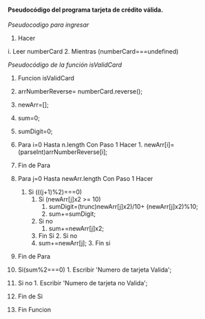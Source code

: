 #### Pseudocódigo del programa tarjeta de crédito válida.
*Pseudocodigo para ingresar*
1. Hacer

  i. Leer numberCard
2. Mientras (numberCard===undefined)

*Pseudocódigo de la función isValidCard*
1. Funcion isValidCard
  1. arrNumberReverse= numberCard.reverse();
  2. newArr=[];
  3. sum=0;
  4. sumDigit=0;

  5. Para i=0 Hasta n.length Con Paso 1 Hacer
    1. newArr[i]=(parseInt)arrNumberReverse[i];
  6. Fin de Para

  7. Para j=0 Hasta newArr.length Con Paso 1 Hacer
     1. Si (((j+1)%2)===0)
        1. Si (newArr[j]x2 >= 10)
            1. sumDigit=(trunc)newArr[j]x2)/10+ (newArr[j]x2)%10;
            2. sum+=sumDigit;
        2. Si no
            1. sum+=newArr[j]x2;
        3. Fin Si
    2. Si no
        1. sum+=newArr[j];
    3. Fin si
  8. Fin de Para
  9. Si(sum%2===0)
    1. Escribir 'Numero de tarjeta Valida';
  10. Si no
    1. Escribir 'Numero de tarjeta no Valida';
  11. Fin de Si
2. Fin Funcion
